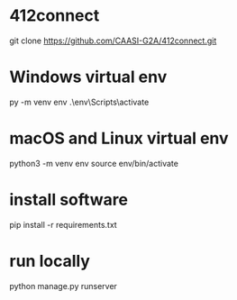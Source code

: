 # 412connect
git clone https://github.com/CAASI-G2A/412connect.git

# Windows virtual env
py -m venv env
.\env\Scripts\activate

# macOS and Linux virtual env
python3 -m venv env
source env/bin/activate

# install software
pip install -r requirements.txt

# run locally
python manage.py runserver
